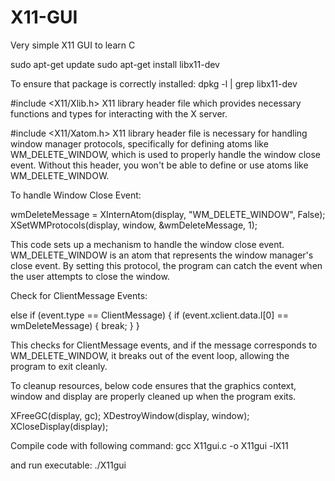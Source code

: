 # X11-GUI
Very simple X11 GUI to learn C

sudo apt-get update
sudo apt-get install libx11-dev

To ensure that package is correctly installed:  dpkg -l | grep libx11-dev


#include <X11/Xlib.h>  X11 library header file which provides necessary functions and types for interacting with the X server.

#include <X11/Xatom.h>  X11 library header file is necessary for handling window manager protocols, specifically for defining atoms like WM_DELETE_WINDOW, which is used to properly handle the window close event. Without this header, you won't be able to define or use atoms like WM_DELETE_WINDOW.


To handle Window Close Event:

wmDeleteMessage = XInternAtom(display, "WM_DELETE_WINDOW", False);
XSetWMProtocols(display, window, &wmDeleteMessage, 1);

This code sets up a mechanism to handle the window close event. WM_DELETE_WINDOW is an atom that represents the window manager's close event. By setting this protocol, the program can catch the event when the user attempts to close the window.


Check for ClientMessage Events:

else if (event.type == ClientMessage) {
    if (event.xclient.data.l[0] == wmDeleteMessage) {
        break;
    }
}

This checks for ClientMessage events, and if the message corresponds to WM_DELETE_WINDOW, it breaks out of the event loop, allowing the program to exit cleanly.


To cleanup resources, below code ensures that the graphics context, window and display are properly cleaned up when the program exits.

XFreeGC(display, gc);
XDestroyWindow(display, window);
XCloseDisplay(display);


Compile code with following command:  gcc X11gui.c -o X11gui -lX11

and run executable:  ./X11gui


